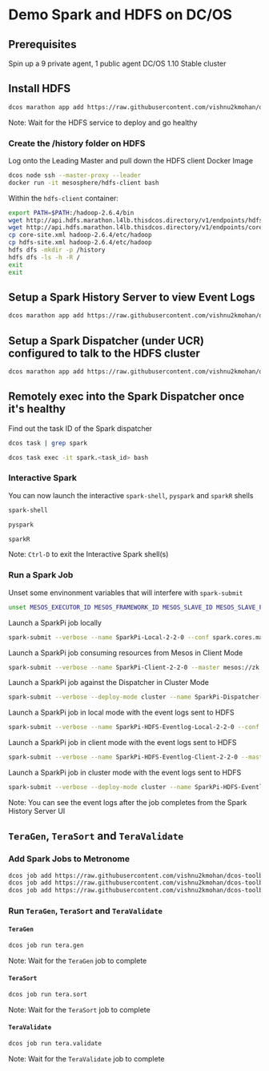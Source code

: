 # Demo Spark and HDFS on DC/OS

## Prerequisites

Spin up a 9 private agent, 1 public agent DC/OS 1.10 Stable cluster

## Install HDFS

```bash
dcos marathon app add https://raw.githubusercontent.com/vishnu2kmohan/dcos-toolbox/master/hdfs/hdfs.json
```

Note: Wait for the HDFS service to deploy and go healthy

### Create the /history folder on HDFS

Log onto the Leading Master and pull down the HDFS client Docker Image

```bash
dcos node ssh --master-proxy --leader
docker run -it mesosphere/hdfs-client bash
```

Within the `hdfs-client` container:

```bash
export PATH=$PATH:/hadoop-2.6.4/bin
wget http://api.hdfs.marathon.l4lb.thisdcos.directory/v1/endpoints/hdfs-site.xml
wget http://api.hdfs.marathon.l4lb.thisdcos.directory/v1/endpoints/core-site.xml
cp core-site.xml hadoop-2.6.4/etc/hadoop
cp hdfs-site.xml hadoop-2.6.4/etc/hadoop
hdfs dfs -mkdir -p /history
hdfs dfs -ls -h -R /
exit
exit
```

## Setup a Spark History Server to view Event Logs

```bash
dcos marathon app add https://raw.githubusercontent.com/vishnu2kmohan/dcos-toolbox/master/spark/spark-history.json
```

## Setup a Spark Dispatcher (under UCR) configured to talk to the HDFS cluster

```bash
dcos marathon app add https://raw.githubusercontent.com/vishnu2kmohan/dcos-toolbox/master/spark/spark-dispatcher-ucr-hdfs-eventlog.json
```

## Remotely exec into the Spark Dispatcher once it's healthy

Find out the task ID of the Spark dispatcher

```bash
dcos task | grep spark
```

```bash
dcos task exec -it spark.<task_id> bash
```

### Interactive Spark

You can now launch the interactive `spark-shell`, `pyspark` and `sparkR` shells

```bash
spark-shell
```

```bash
pyspark
```

```bash
sparkR
```

Note: `Ctrl-D` to exit the Interactive Spark shell(s)

### Run a Spark Job

Unset some envinonment variables that will interfere with `spark-submit`

```bash
unset MESOS_EXECUTOR_ID MESOS_FRAMEWORK_ID MESOS_SLAVE_ID MESOS_SLAVE_PID MESOS_TASK_ID
```

Launch a SparkPi job locally

```bash
spark-submit --verbose --name SparkPi-Local-2-2-0 --conf spark.cores.max=4 --conf spark.executor.cores=2 --class org.apache.spark.examples.SparkPi /opt/spark/dist/examples/jars/spark-examples_2.11-2.2.0.jar 100
```

Launch a SparkPi job consuming resources from Mesos in Client Mode

```bash
spark-submit --verbose --name SparkPi-Client-2-2-0 --master mesos://zk://zk-1.zk:2181,zk-2.zk:2181,zk-3.zk:2181,zk-4.zk:2181,zk-5.zk:2181/mesos --conf spark.cores.max=4 --conf spark.executor.cores=2 --conf spark.mesos.executor.docker.image=mesosphere/spark:2.0.2-2.2.0-1-hadoop-2.7 --class org.apache.spark.examples.SparkPi /opt/spark/dist/examples/jars/spark-examples_2.11-2.2.0.jar 100
```

Launch a SparkPi job against the Dispatcher in Cluster Mode

```bash
spark-submit --verbose --deploy-mode cluster --name SparkPi-Dispatcher-2-2-0 --master mesos://spark.marathon.l4lb.thisdcos.directory:7077 --conf spark.cores.max=4 --conf spark.executor.cores=2 --conf spark.mesos.executor.docker.image=mesosphere/spark:2.0.2-2.2.0-1-hadoop-2.7 --conf spark.executor.home=/opt/spark/dist --class org.apache.spark.examples.SparkPi http://downloads.mesosphere.com/spark/assets/spark-examples_2.11-2.0.1.jar 100
```

Launch a SparkPi job in local mode with the event logs sent to HDFS
```bash
spark-submit --verbose --name SparkPi-HDFS-Eventlog-Local-2-2-0 --conf spark.cores.max=4 --conf spark.driver.cores=1 --conf spark.driver.memory=1g --conf spark.executor.cores=2 --conf spark.executor.memory=1g --conf spark.executor.home=/opt/spark/dist --conf spark.eventLog.enabled=true --conf spark.eventLog.dir=hdfs://hdfs/history --class org.apache.spark.examples.SparkPi /opt/spark/dist/examples/jars/spark-examples_2.11-2.2.0.jar 100
```

Launch a SparkPi job in client mode with the event logs sent to HDFS
```bash
spark-submit --verbose --name SparkPi-HDFS-Eventlog-Client-2-2-0 --master mesos://zk://zk-1.zk:2181,zk-2.zk:2181,zk-3.zk:2181,zk-4.zk:2181,zk-5.zk:2181/mesos --conf spark.cores.max=4 --conf spark.driver.cores=1 --conf spark.driver.memory=1g --conf spark.executor.cores=2 --conf spark.executor.memory=1g --conf spark.mesos.executor.docker.image=mesosphere/spark:2.0.2-2.2.0-1-hadoop-2.7 --conf spark.executor.home=/opt/spark/dist --conf spark.eventLog.enabled=true --conf spark.eventLog.dir=hdfs://hdfs/history --conf spark.mesos.uris=http://api.hdfs.marathon.l4lb.thisdcos.directory/v1/endpoints/hdfs-site.xml,http://api.hdfs.marathon.l4lb.thisdcos.directory/v1/endpoints/core-site.xml --class org.apache.spark.examples.SparkPi /opt/spark/dist/examples/jars/spark-examples_2.11-2.2.0.jar 100
```
Launch a SparkPi job in cluster mode with the event logs sent to HDFS

```bash
spark-submit --verbose --deploy-mode cluster --name SparkPi-HDFS-Eventlog-Dispatcher-2-2-0 --master mesos://spark.marathon.l4lb.thisdcos.directory:7077 --conf spark.cores.max=4 --conf spark.driver.cores=1 --conf spark.driver.memory=1g --conf spark.executor.cores=2 --conf spark.executor.memory=1g --conf spark.mesos.executor.docker.image=mesosphere/spark:2.0.2-2.2.0-1-hadoop-2.7 --conf spark.executor.home=/opt/spark/dist --conf spark.eventLog.enabled=true --conf spark.eventLog.dir=hdfs://hdfs/history --conf spark.mesos.uris=http://api.hdfs.marathon.l4lb.thisdcos.directory/v1/endpoints/hdfs-site.xml,http://api.hdfs.marathon.l4lb.thisdcos.directory/v1/endpoints/core-site.xml --class org.apache.spark.examples.SparkPi http://downloads.mesosphere.com/spark/assets/spark-examples_2.11-2.0.1.jar 100
```

Note: You can see the event logs after the job completes from the Spark History Server UI

## `TeraGen`, `TeraSort` and `TeraValidate` 

### Add Spark Jobs to Metronome

```bash
dcos job add https://raw.githubusercontent.com/vishnu2kmohan/dcos-toolbox/master/metrnome/teragen.json
dcos job add https://raw.githubusercontent.com/vishnu2kmohan/dcos-toolbox/master/metronome/terasort.json
dcos job add https://raw.githubusercontent.com/vishnu2kmohan/dcos-toolbox/master/metronome/teravalidate.json
```

### Run `TeraGen`, `TeraSort` and `TeraValidate`

#### `TeraGen`

```bash
dcos job run tera.gen
```

Note: Wait for the `TeraGen` job to complete

#### `TeraSort`

```bash
dcos job run tera.sort
```

Note: Wait for the `TeraSort` job to complete

#### `TeraValidate`

```bash
dcos job run tera.validate
```

Note: Wait for the `TeraValidate` job to complete
